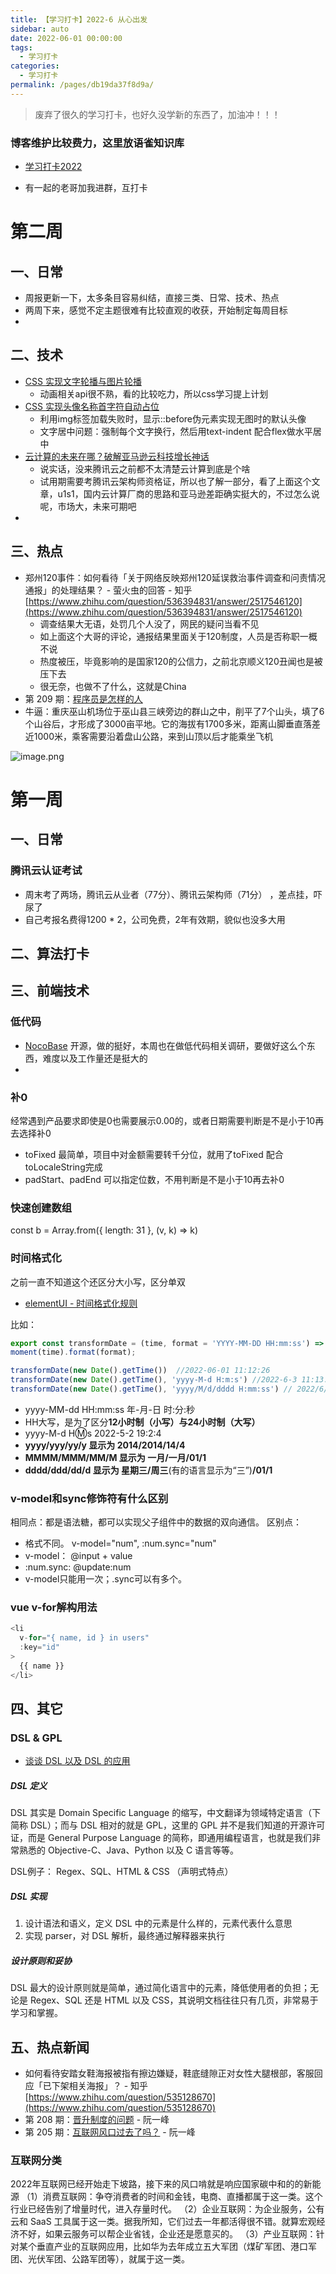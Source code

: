```yaml
---
title: 【学习打卡】2022-6 从心出发
sidebar: auto
date: 2022-06-01 00:00:00
tags: 
  - 学习打卡
categories: 
  - 学习打卡
permalink: /pages/db19da37f8d9a/
---
```


> 废弃了很久的学习打卡，也好久没学新的东西了，加油冲！！！

<!-- more -->

### 博客维护比较费力，这里放语雀知识库
- [学习打卡2022](https://www.yuque.com/alexwjj/vzbby7)

- 有一起的老哥加我进群，互打卡

# 第二周
## 一、日常

- 周报更新一下，太多条目容易纠结，直接三类、日常、技术、热点
- 两周下来，感觉不定主题很难有比较直观的收获，开始制定每周目标
- 

## 二、技术

- [CSS 实现文字轮播与图片轮播](https://segmentfault.com/a/1190000041947673)   
   - 动画相关api很不熟，看的比较吃力，所以css学习提上计划
- [CSS 实现头像名称首字符自动占位](https://segmentfault.com/a/1190000041940807)  
   - 利用img标签加载失败时，显示::before伪元素实现无图时的默认头像
   - 文字居中问题：强制每个文字换行，然后用text-indent  配合flex做水平居中
- [云计算的未来在哪？破解亚马逊云科技增长神话](https://segmentfault.com/a/1190000041953821)
   - 说实话，没来腾讯云之前都不太清楚云计算到底是个啥
   - 试用期需要考腾讯云架构师资格证，所以也了解一部分，看了上面这个文章，u1s1，国内云计算厂商的思路和亚马逊差距确实挺大的，不过怎么说呢，市场大，未来可期吧
- 

## 三、热点

- 郑州120事件：如何看待「关于网络反映郑州120延误救治事件调查和问责情况通报」的处理结果？ - 萤火虫的回答 - 知乎 [https://www.zhihu.com/question/536394831/answer/2517546120](https://www.zhihu.com/question/536394831/answer/2517546120)
   - 调查结果大无语，处罚几个人没了，网民的疑问当看不见
   - 如上面这个大哥的评论，通报结果里面关于120制度，人员是否称职一概不说
   - 热度被压，毕竟影响的是国家120的公信力，之前北京顺义120丑闻也是被压下去
   - 很无奈，也做不了什么，这就是China
- 第 209 期：[程序员是怎样的人](https://github.com/ruanyf/weekly/blob/master/docs/issue-209.md)
- 牛逼：重庆巫山机场位于巫山县三峡旁边的群山之中，削平了7个山头，填了6个山谷后，才形成了3000亩平地。它的海拔有1700多米，距离山脚垂直落差近1000米，乘客需要沿着盘山公路，来到山顶以后才能乘坐飞机

![image.png](https://cdn.nlark.com/yuque/0/2022/png/468051/1654828349142-1e91fa15-a24d-47e9-a89d-7ba8bd5e927d.png#clientId=u8dccb8bf-5ec7-4&crop=0&crop=0&crop=1&crop=1&from=paste&height=440&id=u42895db6&margin=%5Bobject%20Object%5D&name=image.png&originHeight=837&originWidth=690&originalType=binary&ratio=1&rotation=0&showTitle=false&size=885275&status=done&style=none&taskId=ua275f2c0-056d-444f-8184-34bf6d1bbb0&title=&width=363)
# 
# 第一周
## 一、日常
### 腾讯云认证考试

- 周末考了两场，腾讯云从业者（77分）、腾讯云架构师（71分） ，差点挂，吓尿了
- 自己考报名费得1200 * 2，公司免费，2年有效期，貌似也没多大用
## 二、算法打卡

## 三、前端技术
### 低代码

- [NocoBase](https://www.nocobase.com/)   开源，做的挺好，本周也在做低代码相关调研，要做好这么个东西，难度以及工作量还是挺大的
- 

### 补0
经常遇到产品要求即使是0也需要展示0.00的，或者日期需要判断是不是小于10再去选择补0

- toFixed 最简单，项目中对金额需要转千分位，就用了toFixed 配合toLocaleString完成
- padStart、padEnd 可以指定位数，不用判断是不是小于10再去补0
### 快速创建数组
const b = Array.from({ length: 31 }, (v, k) => k)
### 时间格式化
之前一直不知道这个还区分大小写，区分单双

- [elementUI - 时间格式化规则](https://element.eleme.cn/#/zh-CN/component/date-picker#ri-qi-ge-shi)

比如：
```javascript
export const transformDate = (time, format = 'YYYY-MM-DD HH:mm:ss') => 
moment(time).format(format);

transformDate(new Date().getTime())  //2022-06-01 11:12:26 
transformDate(new Date().getTime(), 'yyyy-M-d H:m:s') //2022-6-3 11:13:44
transformDate(new Date().getTime(), 'yyyy/M/d/dddd H:mm:ss') // 2022/6/3/Wednesday 11:16:11
```

- yyyy-MM-dd HH:mm:ss    年-月-日 时:分:秒
- HH大写，是为了区分**12小时制（小写）**与**24小时制（大写）**
- yyyy-M-d H:m:s   2022-5-2 19:2:4
- **yyyy/yyy/yy/y **显示为** 2014/2014/14/4**
- **MMMM/MMM/MM/M **显示为** 一月/一月/01/1**
- **dddd/ddd/dd/d **显示为** 星期三/周三**(有的语言显示为“三”)**/01/1**
### v-model和sync修饰符有什么区别
相同点：都是语法糖，都可以实现父子组件中的数据的双向通信。
区别点：

- 格式不同。 v-model="num", :num.sync="num"
- v-model： @input + value
- :num.sync: @update:num
- v-model只能用一次；.sync可以有多个。
### vue  v-for解构用法
```javascript
<li
  v-for="{ name, id } in users"
  :key="id"
>
  {{ name }}
</li>

```
## 四、其它
### DSL & GPL

- [谈谈 DSL 以及 DSL 的应用](https://draveness.me/dsl/)
##### DSL 定义
DSL 其实是 Domain Specific Language 的缩写，中文翻译为领域特定语言（下简称 DSL）；而与 DSL 相对的就是 GPL，这里的 GPL 并不是我们知道的开源许可证，而是 General Purpose Language 的简称，即通用编程语言，也就是我们非常熟悉的 Objective-C、Java、Python 以及 C 语言等等。

DSL例子： Regex、SQL、HTML & CSS   （声明式特点）
##### DSL 实现

1. 设计语法和语义，定义 DSL 中的元素是什么样的，元素代表什么意思
1. 实现 parser，对 DSL 解析，最终通过解释器来执行
##### 设计原则和妥协
DSL 最大的设计原则就是简单，通过简化语言中的元素，降低使用者的负担；无论是 Regex、SQL 还是 HTML 以及 CSS，其说明文档往往只有几页，非常易于学习和掌握。
## 五、热点新闻

- 如何看待安踏女鞋海报被指有擦边嫌疑，鞋底缝隙正对女性大腿根部，客服回应「已下架相关海报」？ - 知乎 [https://www.zhihu.com/question/535128670](https://www.zhihu.com/question/535128670)
- 第 208 期：[晋升制度的问题](https://github.com/ruanyf/weekly/blob/master/docs/issue-208.md)   - 阮一峰
- 第 205 期：[互联网风口过去了吗？](https://github.com/ruanyf/weekly/blob/master/docs/issue-205.md) - 阮一峰
### 互联网分类
2022年互联网已经开始走下坡路，接下来的风口啃就是响应国家碳中和的的新能源
（1）消费互联网：争夺消费者的时间和金钱，电商、直播都属于这一类。这个行业已经告别了增量时代，进入存量时代。
（2）企业互联网：为企业服务，公有云和 SaaS 工具属于这一类。据我所知，它们过去一年都活得很不错。就算宏观经济不好，如果云服务可以帮企业省钱，企业还是愿意买的。
（3）产业互联网：针对某个垂直产业的互联网应用，比如华为去年成立五大军团（煤矿军团、港口军团、光伏军团、公路军团等），就属于这一类。

